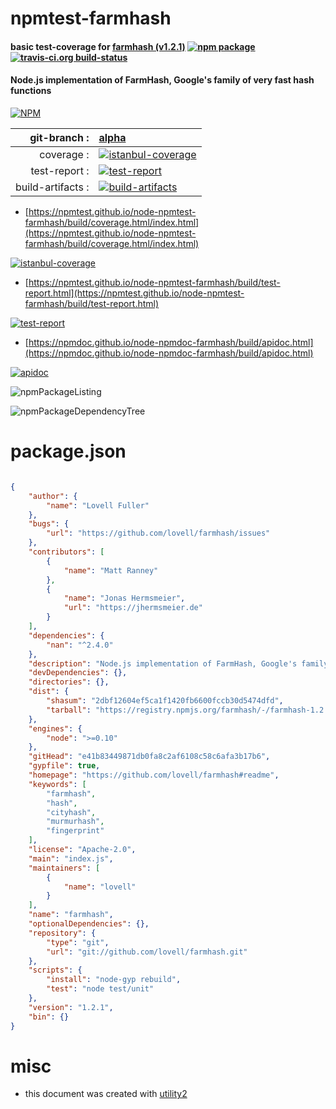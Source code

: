 # npmtest-farmhash

#### basic test-coverage for  [farmhash (v1.2.1)](https://github.com/lovell/farmhash#readme)  [![npm package](https://img.shields.io/npm/v/npmtest-farmhash.svg?style=flat-square)](https://www.npmjs.org/package/npmtest-farmhash) [![travis-ci.org build-status](https://api.travis-ci.org/npmtest/node-npmtest-farmhash.svg)](https://travis-ci.org/npmtest/node-npmtest-farmhash)

#### Node.js implementation of FarmHash, Google's family of very fast hash functions

[![NPM](https://nodei.co/npm/farmhash.png?downloads=true&downloadRank=true&stars=true)](https://www.npmjs.com/package/farmhash)

| git-branch : | [alpha](https://github.com/npmtest/node-npmtest-farmhash/tree/alpha)|
|--:|:--|
| coverage : | [![istanbul-coverage](https://npmtest.github.io/node-npmtest-farmhash/build/coverage.badge.svg)](https://npmtest.github.io/node-npmtest-farmhash/build/coverage.html/index.html)|
| test-report : | [![test-report](https://npmtest.github.io/node-npmtest-farmhash/build/test-report.badge.svg)](https://npmtest.github.io/node-npmtest-farmhash/build/test-report.html)|
| build-artifacts : | [![build-artifacts](https://npmtest.github.io/node-npmtest-farmhash/glyphicons_144_folder_open.png)](https://github.com/npmtest/node-npmtest-farmhash/tree/gh-pages/build)|

- [https://npmtest.github.io/node-npmtest-farmhash/build/coverage.html/index.html](https://npmtest.github.io/node-npmtest-farmhash/build/coverage.html/index.html)

[![istanbul-coverage](https://npmtest.github.io/node-npmtest-farmhash/build/screenCapture.buildCi.browser.%252Ftmp%252Fbuild%252Fcoverage.lib.html.png)](https://npmtest.github.io/node-npmtest-farmhash/build/coverage.html/index.html)

- [https://npmtest.github.io/node-npmtest-farmhash/build/test-report.html](https://npmtest.github.io/node-npmtest-farmhash/build/test-report.html)

[![test-report](https://npmtest.github.io/node-npmtest-farmhash/build/screenCapture.buildCi.browser.%252Ftmp%252Fbuild%252Ftest-report.html.png)](https://npmtest.github.io/node-npmtest-farmhash/build/test-report.html)

- [https://npmdoc.github.io/node-npmdoc-farmhash/build/apidoc.html](https://npmdoc.github.io/node-npmdoc-farmhash/build/apidoc.html)

[![apidoc](https://npmdoc.github.io/node-npmdoc-farmhash/build/screenCapture.buildCi.browser.%252Ftmp%252Fbuild%252Fapidoc.html.png)](https://npmdoc.github.io/node-npmdoc-farmhash/build/apidoc.html)

![npmPackageListing](https://npmtest.github.io/node-npmtest-farmhash/build/screenCapture.npmPackageListing.svg)

![npmPackageDependencyTree](https://npmtest.github.io/node-npmtest-farmhash/build/screenCapture.npmPackageDependencyTree.svg)



# package.json

```json

{
    "author": {
        "name": "Lovell Fuller"
    },
    "bugs": {
        "url": "https://github.com/lovell/farmhash/issues"
    },
    "contributors": [
        {
            "name": "Matt Ranney"
        },
        {
            "name": "Jonas Hermsmeier",
            "url": "https://jhermsmeier.de"
        }
    ],
    "dependencies": {
        "nan": "^2.4.0"
    },
    "description": "Node.js implementation of FarmHash, Google's family of very fast hash functions",
    "devDependencies": {},
    "directories": {},
    "dist": {
        "shasum": "2dbf12604ef5ca1f1420fb6600fccb30d5474dfd",
        "tarball": "https://registry.npmjs.org/farmhash/-/farmhash-1.2.1.tgz"
    },
    "engines": {
        "node": ">=0.10"
    },
    "gitHead": "e41b83449871db0fa8c2af6108c58c6afa3b17b6",
    "gypfile": true,
    "homepage": "https://github.com/lovell/farmhash#readme",
    "keywords": [
        "farmhash",
        "hash",
        "cityhash",
        "murmurhash",
        "fingerprint"
    ],
    "license": "Apache-2.0",
    "main": "index.js",
    "maintainers": [
        {
            "name": "lovell"
        }
    ],
    "name": "farmhash",
    "optionalDependencies": {},
    "repository": {
        "type": "git",
        "url": "git://github.com/lovell/farmhash.git"
    },
    "scripts": {
        "install": "node-gyp rebuild",
        "test": "node test/unit"
    },
    "version": "1.2.1",
    "bin": {}
}
```



# misc
- this document was created with [utility2](https://github.com/kaizhu256/node-utility2)
